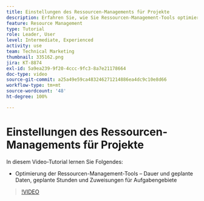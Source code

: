 ```yaml
---
title: Einstellungen des Ressourcen-Managements für Projekte
description: Erfahren Sie, wie Sie Ressourcen-Management-Tools optimieren – Zeiträume und geplante Daten, geplante Stunden und Zuweisungen von Aufgabengebieten.
feature: Resource Management
type: Tutorial
role: Leader, User
level: Intermediate, Experienced
activity: use
team: Technical Marketing
thumbnail: 335162.png
jira: KT-8874
exl-id: 5a9ea239-9f20-4ccc-9fc3-8a7e21178664
doc-type: video
source-git-commit: a25a49e59ca483246271214886ea4dc9c10e8d66
workflow-type: tm+mt
source-wordcount: '48'
ht-degree: 100%

---
```


# Einstellungen des Ressourcen-Managements für Projekte

In diesem Video-Tutorial lernen Sie Folgendes:

* Optimierung der Ressourcen-Management-Tools – Dauer und geplante Daten, geplante Stunden und Zuweisungen für Aufgabengebiete

>[!VIDEO](https://video.tv.adobe.com/v/335162/?quality=12&learn=on)
